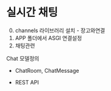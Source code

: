 # 실시간 채팅

0. channels 라이브러리 설치 - 장고와연결
1. APP 폴더에서 ASGI 연결설정
2. 채팅관련
 
 Chat 모델정의
 - ChatRoom, ChatMessage
 

 - REST API
